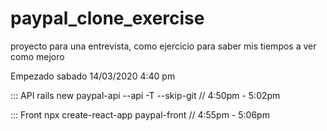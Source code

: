 # paypal_clone_exercise
proyecto para una entrevista, como ejercicio para saber mis tiempos a ver como mejoro

Empezado sabado 14/03/2020 4:40 pm


::: API
rails new paypal-api --api -T --skip-git // 4:50pm - 5:02pm

::: Front
npx create-react-app paypal-front // 4:55pm - 5:06pm

